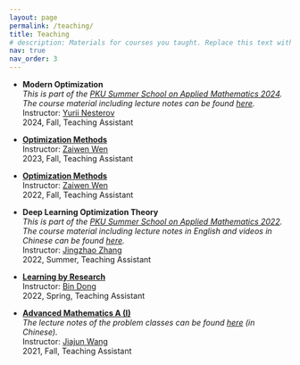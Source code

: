 ```yaml
---
layout: page
permalink: /teaching/
title: Teaching
# description: Materials for courses you taught. Replace this text with your description.
nav: true
nav_order: 3
---
```


- **Modern Optimization**\
  *This is part of the [PKU Summer School on Applied Mathematics 2024](https://www.math.pku.edu.cn/amel/docs/20240705164519451972.pdf). The course material including lecture notes can be found [here](https://disk.pku.edu.cn/link/AA673AD6751E70497EA7BD54A3BA4EB8C8).*  
  Instructor: [Yurii Nesterov](https://en.wikipedia.org/wiki/Yurii_Nesterov)  
  2024, Fall, Teaching Assistant

- **[Optimization Methods](http://faculty.bicmr.pku.edu.cn/~wenzw/opt-2023-fall.html)**  
  Instructor: [Zaiwen Wen](http://faculty.bicmr.pku.edu.cn/~wenzw/index.html)  
  2023, Fall, Teaching Assistant

- **[Optimization Methods](http://faculty.bicmr.pku.edu.cn/~wenzw/opt-2022-fall.html)**  
  Instructor: [Zaiwen Wen](http://faculty.bicmr.pku.edu.cn/~wenzw/index.html)  
  2022, Fall, Teaching Assistant

- **Deep Learning Optimization Theory**\
  *This is part of the [PKU Summer School on Applied Mathematics 2022](https://www.math.pku.edu.cn/amel/sqxx/141503.htm). The course material including lecture notes in English and videos in Chinese can be found [here](https://disk.pku.edu.cn/link/AACC104904FC81453A8553234AA3E090AA).*  
  Instructor: [Jingzhao Zhang](https://sites.google.com/view/jingzhao/home)  
  2022, Summer, Teaching Assistant

- **[Learning by Research](http://faculty.bicmr.pku.edu.cn/~dongbin/Teaching.html)**  
  Instructor: [Bin Dong](http://faculty.bicmr.pku.edu.cn/~dongbin/)  
  2022, Spring, Teaching Assistant

- **[Advanced Mathematics A (I)](https://www.math.pku.edu.cn/teachers/wangjj/2021fall/index.html)**  
  *The lecture notes of the problem classes can be found [here](https://www.zhihu.com/column/c_1431364460473126912) (in Chinese).*  
  Instructor: [Jiajun Wang](https://www.math.pku.edu.cn/teachers/wangjj/)  
  2021, Fall, Teaching Assistant
